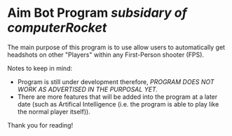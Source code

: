 # Aim Bot Program _subsidary of computerRocket_
The main purpose of this program is to use allow users to automatically get headshots on other "Players" within any First-Person shooter (FPS).

Notes to keep in mind: 
  - Program is still under development therefore, _PROGRAM DOES NOT WORK AS ADVERTISED IN THE PURPOSAL YET._
  - There are more features that will be added into the program at a later date (such as Artifical Intelligence (i.e. the program is able to play like the normal player itself)).
  
Thank you for reading! 
